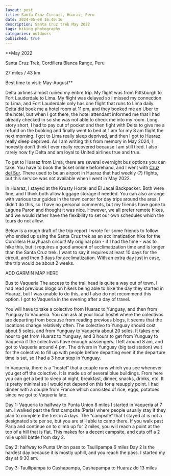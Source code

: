 ```yaml
---
layout: post
title: Santa Cruz Circuit, Huaraz, Peru
date: 2024-05-08 16:40:16
description: Santa Cruz trek May 2022
tags: hiking photography
categories: outdoors
published: true
---
```


\*\*May 2022

Santa Cruz Trek, Cordillera Blanca Range, Peru

27 miles / 43 km

Best time to visit: May-August\*\*

Delta airlines almost ruined my entire trip. My flight was from Pittsburgh to Fort Lauderdale to Lima. My flight was delayed so I missed my connection to Lima, and Fort Lauderdale only has one flight that runs to Lima daily. Delta did book me a hotel room at 11 pm, and they booked me an Uber to the hotel, but when I got there, the hotel attendant informed me that I had already checked in so she was not able to check me into my room. Long story short, I had to pay out of pocket and then fight with Delta to give me a refund on the booking and finally went to bed at 1 am for my 8 am flight the next morning. I got to Lima really sleep deprived, and then I got to Huaraz really sleep deprived. As I am writing this from memory in May 2024, I honestly don’t think I ever really recovered because I am still tired. I also rarely now fly Delta and am loyal to United airlines true and true.

To get to Huaraz from Lima, there are several overnight bus options you can take. You have to book the ticket online beforehand, and I went with [Cruz del Sur](https://www.cruzdelsur.com.pe/). There used to be an airport in Huaraz that had weekly (?) flights, but this service was not available when I went in May 2022.

In Huaraz, I stayed at the Krusty Hostel and El Jacal Backpacker. Both were fine, and I think both allow luggage storage if needed. You can also arrange with various tour guides in the town center for day trips around the area. I didn't do this, so I have no personal comments, but my friends have gone to Laguna Paron and thought it was nice. However, we all prefer remote hikes, and we would rather have the flexibility to set our own schedules which the tours do not allow.

Below is a rough draft of the trip report I wrote for some friends to follow who ended up using the Santa Cruz trek as an acclimatization hike for the Cordillera Huayhuash circuit! My original plan - if I had the time - was to hike this, but it requires a good amount of acclimatization time and is longer than the Santa Cruz trek. I want to say it requires at least 10 days for the circuit, and then 3 days for acclimatization. With an extra day just in case, the trip would be about 2 weeks.

ADD GARMIN MAP HERE

Bus to Vaqueria
The access to the trail head is quite a way out of town. I had read previous blogs on hikers being able to hike the day they started in Huaraz, but I was unable to do this, and I also do not recommend this option. I got to Vaqueria in the evening after a day of travel.

You will have to take a colectivo from Huaraz to Yunguay, and then from Yunguay to Vaqueria. You can ask at your local hostel where the colectivos are departing from because from reading previous blogs, it seems that the locations change relatively often. The colectivo to Yunguay should cost about 5 soles, and from Yunguay to Vaqueria about 20 soles. It takes one hour to get from Huaraz to Yunguay, and 3 hours to get from Yunguay to Vaqueria if the colectivos have enough passengers. I left around 8 am, and got to Vaqueria around 4 pm. The drivers in Yunguay (big taxi station) wait for the colectivo to fill up with people before departing even if the departure time is set, so I had a 3 hour stop in Yunguay.

In Vaqueria, there is a “hostel” that a couple runs which you see whenever you get off the colectivo. It is made up of several blue buildings. From here you can get a bed to sleep at night, breakfast, dinner, snacks, drinks, etc. It is pretty minimal so I would not depend on this for a resupply point. I had dinner with a couple from France which consisted of rice, eggs, potatoes since we got to Vaqueria late.

Day 1: Vaqueria to halfway to Punta Union 8 miles
I started in Vaqueria at 7 am. I walked past the first campsite (Paria) where people usually stay if they plan to complete the trek in 4 days. The “campsite” that I stayed at is not a designated site per se, but you are still able to camp there. If you walk past Paria and continue on to climb up for 2 miles, you will reach a point at the top of a hill that is flat. This makes for a decent campsite, and cuts off a 2 mile uphill battle from day 2.

Day 2: halfway to Punta Union pass to Taullipampa 6 miles
Day 2 is the hardest day because it is mostly uphill, and you reach the pass. I started my day at 6:30 am.

Day 3: Taullipampa to Cashapampa, Cashapampa to Huaraz do 13 miles

